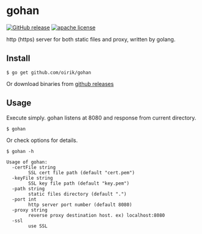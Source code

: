 # gohan

[![GitHub release](https://img.shields.io/github/release/oirik/gohan.svg)](RELEASE)
[![apache license](https://img.shields.io/badge/license-Apache-blue.svg)](LICENSE)

http (https) server for both static files and proxy, written by golang.

## Install

```
$ go get github.com/oirik/gohan
```

Or download binaries from [github releases](https://github.com/oirik/gohan/releases)

## Usage

Execute simply. gohan listens at 8080 and response from current directory.

```
$ gohan
```

Or check options for details.

```
$ gohan -h

Usage of gohan:
  -certFile string
        SSL cert file path (default "cert.pem")
  -keyFile string
        SSL key file path (default "key.pem")
  -path string
        static files directory (default ".")
  -port int
        http server port number (default 8080)
  -proxy string
        reverse proxy destination host. ex) localhost:8080
  -ssl
        use SSL

```
